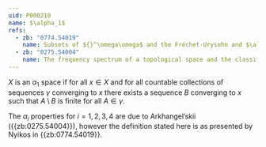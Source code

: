 ```yaml
---
uid: P000210
name: $\alpha_1$
refs:
  - zb: "0774.54019"
    name: Subsets of ${}^\omega\omega$ and the Fréchet-Urysohn and $\alpha_i$-properties. (Nyikos, P.)
  - zb: "0275.54004"
    name: The frequency spectrum of a topological space and the classification of spaces (Arkhangel’skii, A. V.)
---
```


$X$ is an $\alpha_1$ space if for all $x \in X$ 
and for all countable collections of sequences 
$\gamma$ converging to $x$ there exists a sequence 
$B$ converging to $x$ such that $A\setminus B$ is 
finite for all $A \in \gamma$.  

The $\alpha_i$ properties for $i = 1, 2, 3, 4$ 
are due to Arkhangel’skii ({{zb:0275.54004}}), 
however the definition stated here is as presented 
by Nyikos in {{zb:0774.54019}}. 